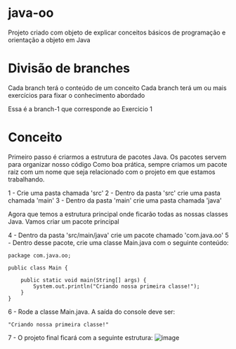 # java-oo
Projeto criado com objeto de explicar conceitos básicos de programação e orientação a objeto em Java

# Divisão de branches
Cada branch terá o conteúdo de um conceito
Cada branch terá um ou mais exercícios para fixar o conhecimento abordado

Essa é a branch-1 que corresponde ao Exercicio 1

# Conceito
Primeiro passo é criarmos a estrutura de pacotes Java. Os pacotes servem para organizar nosso código
Como boa prática, sempre criamos um pacote raiz com um nome que seja relacionado com o projeto em que estamos trabalhando.

1 - Crie uma pasta chamada 'src'
2 - Dentro da pasta 'src' crie uma pasta chamada 'main'
3 - Dentro da pasta 'main' crie uma pasta chamada 'java'

Agora que temos a estrutura principal onde ficarão todas as nossas classes Java. Vamos criar um pacote principal

4 - Dentro da pasta 'src/main/java' crie um pacote chamado 'com.java.oo'
5 - Dentro desse pacote, crie uma classe Main.java com o seguinte conteúdo:

````
package com.java.oo;

public class Main {
    
    public static void main(String[] args) {
        System.out.println("Criando nossa primeira classe!");
    }
}
````

6 - Rode a classe Main.java. A saída do console deve ser:
````
"Criando nossa primeira classe!"
````

7 - O projeto final ficará com a seguinte estrutura:
![image](https://user-images.githubusercontent.com/22084402/154183390-ca0f73e1-4e87-4888-b4b0-3ab59f44b6ad.png)


 
